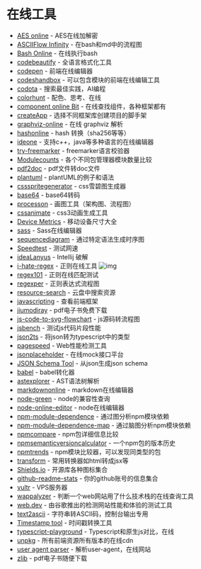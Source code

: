 # 在线工具

- [AES online](https://tool.lami.fun/jiami/aes) - AES在线加解密
- [ASCIIFlow Infinity](http://asciiflow.com/) - 在bash和md中的流程图
- [Bash Online](https://www.tutorialspoint.com/execute_bash_online.php) - 在线执行bash
- [codebeautify](https://codebeautify.org/) - 全语言格式化工具
- [codepen](https://codepen.io/) - 前端在线编辑器
- [codeshandbox](https://codesandbox.io/s/) - 可以包含模块的前端在线编辑工具
- [codota](https://www.codota.com/code/javascript) - 搜索最佳实践，AI编程
- [colorhunt](https://colorhunt.co/) - 配色、思考、在线
- [component online Bit](https://bit.dev/) - 在线查找组件，各种框架都有
- [createApp](https://createapp.dev/) - 选择不同框架库创建项目的脚手架
- [graphviz-online](http://viz-js.com/) - 在线 graphviz 解析
- [hashonline](https://emn178.github.io/online-tools/index.html) - hash 转换（sha256等等）
- [ideone](https://ideone.com/) - 支持c++，java等多种语言的在线编辑器
- [try-freemarker](https://try.freemarker.apache.org/) - freemarker语言校验器
- [Modulecounts](http://www.modulecounts.com/) - 各个不同包管理器模块数量比较
- [pdf2doc](https://pdf2doc.com/) - pdf文件转doc文件
- [plantuml](https://plantuml.com/zh/sequence-diagram) - plantUML的例子和语法
- [cssspritegenerator](https://spritegen.website-performance.org/) - css雪碧图生成器
- [base64](http://tool.oschina.net/encrypt?type=3) - base64转码
- [processon](https://www.processon.com/) - 画图工具（架构图、流程图）
- [cssanimate](http://cssanimate.com/) - css3动画生成工具
- [Device Metrics](https://material.io/tools/devices/) - 移动设备尺寸大全
- [sass](https://www.sassmeister.com/) - Sass在线编辑器
- [sequencediagram](https://sequencediagram.org/index.html?initialData=FABwhgTgLglgxjcA7KACAgqSsHLQIS2nkTBVQGEidTyARYdAWgD58AuGJAMwHtgwcWADcwUAKapC+VhU49+gkWMlUKrFnXl8BQmKImoG+ADxMmcrjoAm4pfpWVGZphyv9b9g5OlmtcMAAbQIAjQQBrYE89byNdZUNCdBMXNwUouxjHQnBiXDICahI8OK9HY1Ytd3iHRIyyiTBuCQgpYDpK7UUswwYAZ3A4cXqeyTogA) - 通过特定语法生成时序图
- [Speedtest](https://www.speedtest.net/) - 测试网速
- [ideaLanyus](http://idea.lanyus.com/) - Intellij 破解
- [i-hate-regex](https://github.com/geongeorge/i-hate-regex) - 正则在线工具  ![img](https://img.shields.io/github/stars/geongeorge/i-hate-regex)
- [regex101](https://regex101.com/) - 正则在线匹配测试
- [regexper](https://regexper.com/) - 正则表达式流程图
- [resource-search](https://www.dalipan.com/) - 云盘中搜索资源
- [javascripting](https://www.javascripting.com/) - 查看前端框架
- [jiumodiray](https://www.jiumodiary.com/) - pdf电子书免费下载
- [js-code-to-svg-flowchart](https://bogdan-lyashenko.github.io/js-code-to-svg-flowchart/docs/live-editor/index.html) - js源码转流程图
- [jsbench](https://github.com/jsbench/jsbench.github.io) - 测试js代码片段性能
- [json2ts](http://json2ts.com/) - 将json转为typescript中的类型
- [pagespeed](https://developers.google.com/speed/pagespeed/insights/) - Web性能检测工具
- [jsonplaceholder](https://jsonplaceholder.typicode.com/) - 在线mock接口平台
- [JSON Schema Tool](https://jsonschema.net/) - 从json生成json schema
- [babel](https://babeljs.io/repl) - babel转化器
- [astexplorer](https://astexplorer.net/) - AST语法树解析
- [markdownonline](https://stackedit.io/app#)  - markdown在线编辑器
- [node-green](https://node.green/) - node的兼容性查询
- [node-online-editor](https://runkit.com/home) - node在线编辑器
- [npm-module-dependence](http://npm.broofa.com/) - 通过图分析npm模块依赖
- [npm-module-dependence-map](http://npm.anvaka.com/#/) - 通过脑图分析npm模块依赖
- [npmcompare](https://npmcompare.com/) - npm包详细信息比较
- [npmsemanticversioncalculator](https://semver.npmjs.com/) - 一个npm包的版本历史
- [npmtrends](https://www.npmtrends.com/) - npm模块比较器，可以发现同类型的包
- [transform](https://transform.tools/html-to-jsx) - 常用转换器如html转成jsx等
- [Shields.io](https://shields.io/) - 开源库各种图标集合
- [github-readme-stats](https://github.com/anuraghazra/github-readme-stats) - 你的github账号的信息集合
- [vultr](https://www.vultr.com/) - VPS服务器
- [wappalyzer](https://github.com/AliasIO/wappalyzer) - 判断一个web网站用了什么技术栈的在线查询工具
- [web.dev](https://web.dev/measure) - 由谷歌推出的检测网站性能和体验的测试工具
- [text2ascii](http://patorjk.com/software/taag) - 字符串转ASCII码，控制台输出专用
- [Timestamp tool](https://tool.chinaz.com/Tools/unixtime.aspx) - 时间戳转换工具
- [typescript-playground](https://www.typescriptlang.org/play/index.html) - Typescript和原生js对比，在线
- [unpkg](https://unpkg.com/) - 所有前端资源所有版本的在线cdn
- [user agent parser](https://developers.whatismybrowser.com/useragents/parse/) - 解析user-agent，在线网站
- [zlib](https://b-ok.cc/) - pdf电子书随便下载
